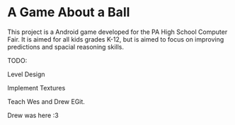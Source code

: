 # A Game About a Ball
This project is a Android game developed for the PA High School Computer Fair. It is aimed for all kids grades K-12, but is aimed to focus on improving predictions and spacial reasoning skills. 

TODO:

Level Design

Implement Textures

Teach Wes and Drew EGit.

Drew was here :3
